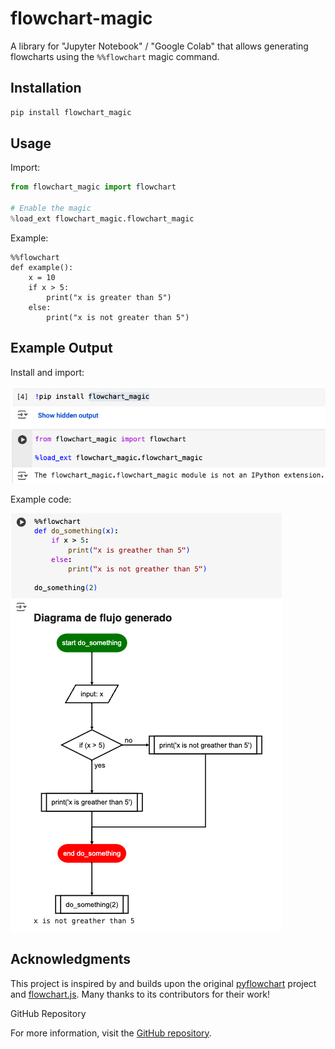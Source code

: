 # flowchart-magic

A library for "Jupyter Notebook" / "Google Colab" that allows generating flowcharts using the `%%flowchart` magic command.

## Installation

```bash
pip install flowchart_magic
```

## Usage

Import:

```python
from flowchart_magic import flowchart

# Enable the magic
%load_ext flowchart_magic.flowchart_magic
```

Example:

```
%%flowchart
def example():
    x = 10
    if x > 5:
        print("x is greater than 5")
    else:
        print("x is not greater than 5")
```

## Example Output

Install and import:

![Example Flowchart](https://raw.githubusercontent.com/mgarcesdev/flowchart-magic/refs/heads/main/assets/install_import.png)

Example code:

![Example Flowchart](https://raw.githubusercontent.com/mgarcesdev/flowchart-magic/refs/heads/main/assets/example_jupyter.png)

## Acknowledgments
This project is inspired by and builds upon the original [pyflowchart](https://pypi.org/project/pyflowchart/) project and [flowchart.js](https://flowchart.js.org/). Many thanks to its contributors for their work!

GitHub Repository

For more information, visit the [GitHub repository](https://github.com/mgarcesdev/flowchart-magic/tree/main).